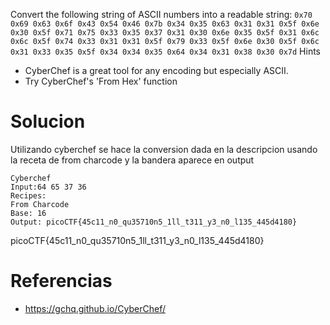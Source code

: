 Convert the following string of ASCII numbers into a readable string: `0x70 0x69 0x63 0x6f 0x43 0x54 0x46 0x7b 0x34 0x35 0x63 0x31 0x31 0x5f 0x6e 0x30 0x5f 0x71 0x75 0x33 0x35 0x37 0x31 0x30 0x6e 0x35 0x5f 0x31 0x6c 0x6c 0x5f 0x74 0x33 0x31 0x31 0x5f 0x79 0x33 0x5f 0x6e 0x30 0x5f 0x6c 0x31 0x33 0x35 0x5f 0x34 0x34 0x35 0x64 0x34 0x31 0x38 0x30 0x7d`
Hints
- CyberChef is a great tool for any encoding but especially ASCII.
- Try CyberChef's 'From Hex' function
# Solucion
Utilizando cyberchef se hace la conversion dada en la descripcion usando la receta de from charcode y la bandera aparece en output
```
Cyberchef
Input:64 65 37 36
Recipes:
From Charcode
Base: 16
Output: picoCTF{45c11_n0_qu35710n5_1ll_t311_y3_n0_l135_445d4180}
```
picoCTF{45c11_n0_qu35710n5_1ll_t311_y3_n0_l135_445d4180}
# Referencias

- https://gchq.github.io/CyberChef/
